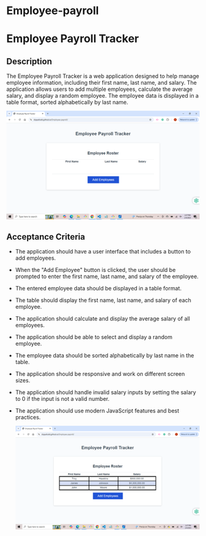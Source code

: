 # Employee-payroll

# Employee Payroll Tracker

## Description
The Employee Payroll Tracker is a web application designed to help manage employee information, including their first name, last name, and salary. The application allows users to add multiple employees, calculate the average salary, and display a random employee. The employee data is displayed in a table format, sorted alphabetically by last name.

![Image Alt](https://github.com/DippaFudd/Employee-payroll/blob/77a01ee6a761f8178bec75839886d4a7e3f47166/2025-02-04%20(2).png)

## Acceptance Criteria
- The application should have a user interface that includes a button to add employees.
- When the "Add Employee" button is clicked, the user should be prompted to enter the first name, last name, and salary of the employee.
- The entered employee data should be displayed in a table format.
- The table should display the first name, last name, and salary of each employee.
- The application should calculate and display the average salary of all employees.
- The application should be able to select and display a random employee.
- The employee data should be sorted alphabetically by last name in the table.
- The application should be responsive and work on different screen sizes.
- The application should handle invalid salary inputs by setting the salary to 0 if the input is not a valid number.
- The application should use modern JavaScript features and best practices.

  ![Image Alt](https://github.com/DippaFudd/Employee-payroll/blob/3ee1c97a634cb63ff276c24d0935777eccc02e17/2025-02-04.png)
